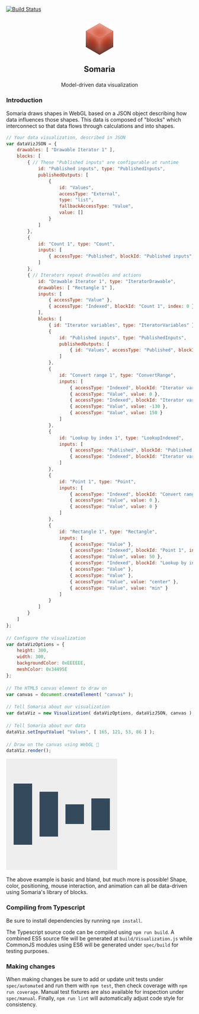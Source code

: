 [![Build Status](https://travis-ci.org/pegasystems/somaria.svg?branch=master)](https://travis-ci.org/pegasystems/somaria)

<h2 align="center">
    <img alt="Somaria logo" src="spec/images/somaria-block.png">
    <p>Somaria</p>
</h2>
<p align="center">Model-driven data visualization</p>

### Introduction

Somaria draws shapes in WebGL based on a JSON object describing how data influences those shapes.    This data is composed of "blocks" which interconnect so that data flows through calculations and into shapes.

```javascript
// Your data visualization, described in JSON
var dataVizJSON = {
    drawables: [ "Drawable Iterator 1" ],
    blocks: [
        { // These "Published inputs" are configurable at runtime
            id: "Published inputs", type: "PublishedInputs",
            publishedOutputs: [
                {
                    id: "Values",
                    accessType: "External",
                    type: "list",
                    fallbackAccessType: "Value",
                    value: []
                }
            ]
        },
        {
            id: "Count 1", type: "Count",
            inputs: [
                { accessType: "Published", blockId: "Published inputs", reference: "Values" }
            ]
        },
        { // Iterators repeat drawables and actions
            id: "Drawable Iterator 1", type: "IteratorDrawable",
            drawables: [ "Rectangle 1" ],
            inputs: [
                { accessType: "Value" },
                { accessType: "Indexed", blockId: "Count 1", index: 0 }
            ],
            blocks: [
                { id: "Iterator variables", type: "IteratorVariables" },
                {
                    id: "Published inputs", type: "PublishedInputs",
                    publishedOutputs: [
                        { id: "Values", accessType: "Published", blockId: "Published inputs", reference: "Values" }
                    ]
                },
                {
                    id: "Convert range 1", type: "ConvertRange",
                    inputs: [
                        { accessType: "Indexed", blockId: "Iterator variables", index: 1 },
                        { accessType: "Value", value: 0 },
                        { accessType: "Indexed", blockId: "Iterator variables", index: 0 },
                        { accessType: "Value", value: -130 },
                        { accessType: "Value", value: 150 }
                    ]
                },
                {
                    id: "Lookup by index 1", type: "LookupIndexed",
                    inputs: [
                        { accessType: "Published", blockId: "Published inputs", reference: "Values" },
                        { accessType: "Indexed", blockId: "Iterator variables", index: 1 }
                    ]
                },
                {
                    id: "Point 1", type: "Point",
                    inputs: [
                        { accessType: "Indexed", blockId: "Convert range 1", index: 0 },
                        { accessType: "Value", value: 0 },
                        { accessType: "Value", value: 0 }
                    ]
                },
                {
                    id: "Rectangle 1", type: "Rectangle",
                    inputs: [
                        { accessType: "Value" },
                        { accessType: "Indexed", blockId: "Point 1", index: 0 },
                        { accessType: "Value", value: 50 },
                        { accessType: "Indexed", blockId: "Lookup by index 1", index: 0 },
                        { accessType: "Value" },
                        { accessType: "Value" },
                        { accessType: "Value", value: "center" },
                        { accessType: "Value", value: "min" }
                    ]
                }
            ]
        }
    ]
};

// Configure the visualization
var dataVizOptions = {
    height: 300,
    width: 300,
    backgroundColor: 0xEEEEEE,
    meshColor: 0x34495E
};

// The HTML5 canvas element to draw on
var canvas = document.createElement( "canvas" );

// Tell Somaria about our visualization
var dataViz = new Visualization( dataVizOptions, dataVizJSON, canvas );

// Tell Somaria about our data
dataViz.setInputValue( "Values", [ 165, 121, 53, 86 ] );

// Draw on the canvas using WebGL 🎉
dataViz.render();
```

![Somaria visualization example](spec/examples/basic-bars.png)

The above example is basic and bland, but much more is possible!    Shape, color, positioning, mouse interaction, and animation can all be data-driven using Somaria's library of blocks.

### Compiling from Typescript

Be sure to install dependencies by running `npm install`.

The Typescript source code can be compiled using `npm run build`.    A combined ES5 source file will be generated at `build/Visualization.js` while CommonJS modules using ES6 will be generated under `spec/build` for testing purposes.

### Making changes

When making changes be sure to add or update unit tests under `spec/automated` and run them with `npm test`, then check coverage with `npm run coverage`.    Manual test fixtures are also available for inspection under `spec/manual`.    Finally, `npm run lint` will automatically adjust code style for consistency.
